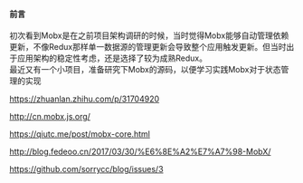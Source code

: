 #### 前言

初次看到Mobx是在之前项目架构调研的时候，当时觉得Mobx能够自动管理依赖更新，不像Redux那样单一数据源的管理更新会导致整个应用触发更新。但当时出于应用架构的稳定性考虑，还是选择了较为成熟Redux。  
最近又有一个小项目，准备研究下Mobx的源码，以便学习实践Mobx对于状态管理的实现



https://zhuanlan.zhihu.com/p/31704920

http://cn.mobx.js.org/

https://qiutc.me/post/mobx-core.html

http://blog.fedeoo.cn/2017/03/30/%E6%8E%A2%E7%A7%98-MobX/

https://github.com/sorrycc/blog/issues/3

